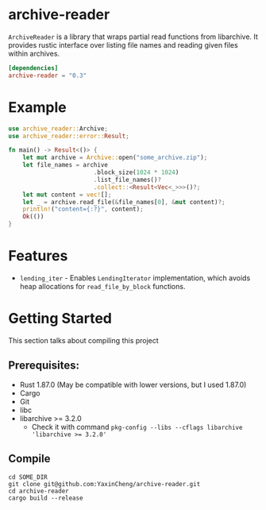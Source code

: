 # archive-reader

`ArchiveReader` is a library that wraps partial read functions from libarchive.
It provides rustic interface over listing file names and reading given files within archives.

```toml
[dependencies]
archive-reader = "0.3"
```

# Example
```rust
use archive_reader::Archive;
use archive_reader::error::Result;

fn main() -> Result<()> {
    let mut archive = Archive::open("some_archive.zip");
    let file_names = archive
                        .block_size(1024 * 1024)
                        .list_file_names()?
                        .collect::<Result<Vec<_>>>()?;
    let mut content = vec![];
    let _ = archive.read_file(&file_names[0], &mut content)?;
    println!("content={:?}", content);
    Ok(())
}
```

# Features
* `lending_iter` - Enables `LendingIterator` implementation, which avoids heap allocations for `read_file_by_block` functions.

# Getting Started
This section talks about compiling this project
## Prerequisites:
* Rust 1.87.0 (May be compatible with lower versions, but I used 1.87.0)
* Cargo
* Git
* libc
* libarchive >= 3.2.0
  * Check it with command `pkg-config --libs --cflags libarchive 'libarchive >= 3.2.0'`

## Compile
```shell
cd SOME_DIR
git clone git@github.com:YaxinCheng/archive-reader.git
cd archive-reader
cargo build --release
```
# 
